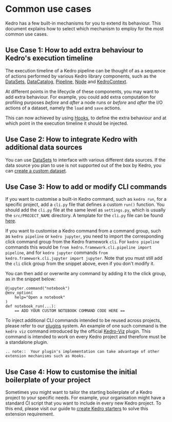 # Common use cases

Kedro has a few built-in mechanisms for you to extend its behaviour. This document explains how to select which mechanism to employ for the most common use cases.

## Use Case 1: How to add extra behaviour to Kedro's execution timeline

The execution timeline of a Kedro pipeline can be thought of as a sequence of actions performed by various Kedro library components, such as the [DataSets](/kedro.extras.datasets), [DataCatalog](/kedro.io.DataCatalog), [Pipeline](/kedro.pipeline.Pipeline), [Node](/kedro.pipeline.node.Node) and [KedroContext](/kedro.framework.context.KedroContext).

At different points in the lifecycle of these components, you may want to add extra behaviour. For example, you could add extra computation for profiling purposes _before_ and _after_ a node runs or _before_ and _after_ the I/O actions of a dataset, namely the `load` and `save` actions.

This can now achieved by using [Hooks](./hooks.md), to define the extra behaviour and at which point in the execution timeline it should be injected.

## Use Case 2: How to integrate Kedro with additional data sources

You can use [DataSets](/kedro.extras.datasets) to interface with various different data sources. If the data source you plan to use is not supported out of the box by Kedro, you can [create a custom dataset](custom_datasets.md).

## Use Case 3: How to add or modify CLI commands

If you want to customise a built-in Kedro command, such as `kedro run`, for a specific project, add a `cli.py` file that defines a custom `run()` function. You should add the `cli.py` file at the same level as `settings.py`, which is usually the `src/PROJECT_NAME` directory. A template for the `cli.py` file can be found [here](../development/commands_reference.md#customise-or-override-project-specific-kedro-commands).


If you want to customise a Kedro command from a command group, such as `kedro pipeline` or `kedro jupyter`, you need to import the corresponding click command group from the Kedro framework `cli`. For `kedro pipeline` commands this would be `from kedro.framework.cli.pipeline import pipeline`, and for `kedro jupyter` commands `from kedro.framework.cli.jupyter import jupyter`. Note that you must still add the `cli` click group from the snippet above, even if you don't modify it.

You can then add or overwrite any command by adding it to the click group, as in the snippet below:
```
@jupyter.command("notebook")
@env_option(
    help="Open a notebook"
)
def notebook_run(...):
    == ADD YOUR CUSTOM NOTEBOOK COMMAND CODE HERE ==
```

To inject additional CLI commands intended to be reused across projects, please refer to our [plugins](./plugins.md) system. An example of one such command is the `kedro viz` command introduced by the official [Kedro-Viz](https://github.com/kedro-org/kedro-viz) plugin. This command is intended to work on every Kedro project and therefore must be a standalone plugin.

```eval_rst
.. note::  Your plugin's implementation can take advantage of other extension mechanisms such as Hooks.
```

## Use Case 4: How to customise the initial boilerplate of your project

Sometimes you might want to tailor the starting boilerplate of a Kedro project to your specific needs. For example, your organisation might have a standard CI script that you want to include in every new Kedro project. To this end, please visit our guide to [create Kedro starters](./create_kedro_starters.md) to solve this extension requirement.

